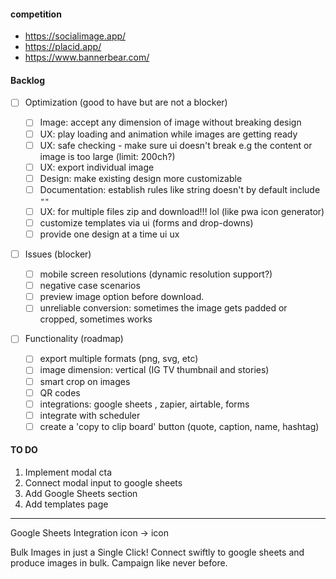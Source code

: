 #### competition

- https://socialimage.app/
- https://placid.app/
- https://www.bannerbear.com/

#### Backlog

- [ ] Optimization (good to have but are not a blocker)

  - [ ] Image: accept any dimension of image without breaking design
  - [ ] UX: play loading and animation while images are getting ready
  - [ ] UX: safe checking - make sure ui doesn't break e.g the content or image is too large (limit: 200ch?)
  - [ ] UX: export individual image
  - [ ] Design: make existing design more customizable
  - [ ] Documentation: establish rules like string doesn't by default include `""`
  - [ ] UX: for multiple files zip and download!!! lol (like pwa icon generator)
  - [ ] customize templates via ui (forms and drop-downs)
  - [ ] provide one design at a time ui ux

- [ ] Issues (blocker)

  - [ ] mobile screen resolutions (dynamic resolution support?)
  - [ ] negative case scenarios
  - [ ] preview image option before download.
  - [ ] unreliable conversion: sometimes the image gets padded or cropped, sometimes works

- [ ] Functionality (roadmap)
  - [ ] export multiple formats (png, svg, etc)
  - [ ] image dimension: vertical (IG TV thumbnail and stories)
  - [ ] smart crop on images
  - [ ] QR codes
  - [ ] integrations: google sheets , zapier, airtable, forms
  - [ ] integrate with scheduler
  - [ ] create a 'copy to clip board' button (quote, caption, name, hashtag)

#### TO DO

1. Implement modal cta
2. Connect modal input to google sheets
3. Add Google Sheets section
4. Add templates page

---

Google Sheets Integration
icon -> icon

Bulk Images in just a Single Click!
Connect swiftly to google sheets and produce images in bulk. Campaign like never before.
